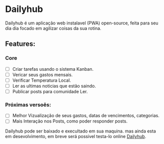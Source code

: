 # Dailyhub

Dailyhub é um aplicação web instalavel (PWA) open-source, feita para seu dia dia focado em agilizar coisas da sua rotina.

## Features:

### Core
- [ ] Criar tarefas usando o sistema Kanban.
- [ ] Vericar seus gastos mensais.
- [ ] Verificar Temperatura Local.
- [ ] Ler as ultimas noticias que estão saindo.
- [ ] Publicar posts para comunidade Ler.

### Próximas versoẽs:
- [ ] Melhor Vizualização de seus gastos, datas de vencimentos, categorias.
- [ ] Mais Interação nos Posts, como poder responder posts.

Dailyhub pode ser baixado e execultado em sua maquina. mas ainda esta em desevolvimento, em breve será possivel testa-lo online [Dailyhub](https://dailyhub.space).
